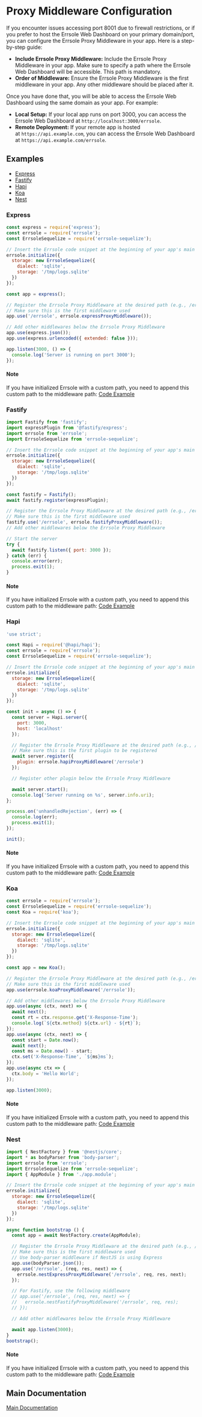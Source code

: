 # Proxy Middleware Configuration

If you encounter issues accessing port 8001 due to firewall restrictions, or if you prefer to host the Errsole Web Dashboard on your primary domain/port, you can configure the Errsole Proxy Middleware in your app. Here is a step-by-step guide:

* **Include Errsole Proxy Middleware:** Include the Errsole Proxy Middleware in your app. Make sure to specify a path where the Errsole Web Dashboard will be accessible. This path is mandatory.
* **Order of Middleware:** Ensure the Errsole Proxy Middleware is the first middleware in your app. Any other middleware should be placed after it.

Once you have done that, you will be able to access the Errsole Web Dashboard using the same domain as your app. For example:

* **Local Setup:** If your local app runs on port 3000, you can access the Errsole Web Dashboard at `http://localhost:3000/errsole`.
* **Remote Deployment:** If your remote app is hosted at `https://api.example.com`, you can access the Errsole Web Dashboard at `https://api.example.com/errsole`.

## Examples

* [Express](#express)
* [Fastify](#fastify)
* [Hapi](#hapi)
* [Koa](#koa)
* [Nest](#nest)

### Express

```javascript
const express = require('express');
const errsole = require('errsole');
const ErrsoleSequelize = require('errsole-sequelize');

// Insert the Errsole code snippet at the beginning of your app's main file
errsole.initialize({
  storage: new ErrsoleSequelize({
    dialect: 'sqlite',
    storage: '/tmp/logs.sqlite'
  })
});

const app = express();

// Register the Errsole Proxy Middleware at the desired path (e.g., /errsole)
// Make sure this is the first middleware used
app.use('/errsole', errsole.expressProxyMiddleware());

// Add other middlewares below the Errsole Proxy Middleware
app.use(express.json());
app.use(express.urlencoded({ extended: false }));

app.listen(3000, () => {
  console.log('Server is running on port 3000');
});
```

#### Note

If you have initialized Errsole with a custom path, you need to append this custom path to the middleware path: [Code Example](/examples/proxy-middleware/express-custom-path.js)

### Fastify

```javascript
import Fastify from 'fastify';
import expressPlugin from '@fastify/express';
import errsole from 'errsole';
import ErrsoleSequelize from 'errsole-sequelize';

// Insert the Errsole code snippet at the beginning of your app's main file
errsole.initialize({
  storage: new ErrsoleSequelize({
    dialect: 'sqlite',
    storage: '/tmp/logs.sqlite'
  })
});

const fastify = Fastify();
await fastify.register(expressPlugin);

// Register the Errsole Proxy Middleware at the desired path (e.g., /errsole)
// Make sure this is the first middleware used
fastify.use('/errsole', errsole.fastifyProxyMiddleware());
// Add other middlewares below the Errsole Proxy Middleware

// Start the server
try {
  await fastify.listen({ port: 3000 });
} catch (err) {
  console.error(err);
  process.exit(1);
}
```

#### Note

If you have initialized Errsole with a custom path, you need to append this custom path to the middleware path: [Code Example](/examples/proxy-middleware/fastify-custom-path.mjs)

### Hapi

```javascript
'use strict';

const Hapi = require('@hapi/hapi');
const errsole = require('errsole');
const ErrsoleSequelize = require('errsole-sequelize');

// Insert the Errsole code snippet at the beginning of your app's main file
errsole.initialize({
  storage: new ErrsoleSequelize({
    dialect: 'sqlite',
    storage: '/tmp/logs.sqlite'
  })
});

const init = async () => {
  const server = Hapi.server({
    port: 3000,
    host: 'localhost'
  });

  // Register the Errsole Proxy Middleware at the desired path (e.g., /errsole)
  // Make sure this is the first plugin to be registered
  await server.register({
    plugin: errsole.hapiProxyMiddleware('/errsole')
  });

  // Register other plugin below the Errsole Proxy Middleware

  await server.start();
  console.log('Server running on %s', server.info.uri);
};

process.on('unhandledRejection', (err) => {
  console.log(err);
  process.exit(1);
});

init();
```

#### Note

If you have initialized Errsole with a custom path, you need to append this custom path to the middleware path: [Code Example](/examples/proxy-middleware/hapi-custom-path.js)

### Koa

```javascript
const errsole = require('errsole');
const ErrsoleSequelize = require('errsole-sequelize');
const Koa = require('koa');

// Insert the Errsole code snippet at the beginning of your app's main file
errsole.initialize({
  storage: new ErrsoleSequelize({
    dialect: 'sqlite',
    storage: '/tmp/logs.sqlite'
  })
});

const app = new Koa();

// Register the Errsole Proxy Middleware at the desired path (e.g., /errsole)
// Make sure this is the first middleware used
app.use(errsole.koaProxyMiddleware('/errsole'));

// Add other middlewares below the Errsole Proxy Middleware
app.use(async (ctx, next) => {
  await next();
  const rt = ctx.response.get('X-Response-Time');
  console.log(`${ctx.method} ${ctx.url} - ${rt}`);
});
app.use(async (ctx, next) => {
  const start = Date.now();
  await next();
  const ms = Date.now() - start;
  ctx.set('X-Response-Time', `${ms}ms`);
});
app.use(async ctx => {
  ctx.body = 'Hello World';
});

app.listen(3000);
```

#### Note

If you have initialized Errsole with a custom path, you need to append this custom path to the middleware path: [Code Example](/examples/proxy-middleware/koa-custom-path.js)

### Nest

```javascript
import { NestFactory } from '@nestjs/core';
import * as bodyParser from 'body-parser';
import errsole from 'errsole';
import ErrsoleSequelize from 'errsole-sequelize';
import { AppModule } from './app.module';

// Insert the Errsole code snippet at the beginning of your app's main file
errsole.initialize({
  storage: new ErrsoleSequelize({
    dialect: 'sqlite',
    storage: '/tmp/logs.sqlite'
  })
});

async function bootstrap () {
  const app = await NestFactory.create(AppModule);

  // Register the Errsole Proxy Middleware at the desired path (e.g., /errsole)
  // Make sure this is the first middleware used
  // Use body-parser middleware if NestJS is using Express
  app.use(bodyParser.json());
  app.use('/errsole', (req, res, next) => {
    errsole.nestExpressProxyMiddleware('/errsole', req, res, next);
  });

  // For Fastify, use the following middleware
  // app.use('/errsole', (req, res, next) => {
  //   errsole.nestFastifyProxyMiddleware('/errsole', req, res);
  // });

  // Add other middlewares below the Errsole Proxy Middleware

  await app.listen(3000);
}
bootstrap();
```

#### Note

If you have initialized Errsole with a custom path, you need to append this custom path to the middleware path: [Code Example](/examples/proxy-middleware/nest-custom-path.ts)

## Main Documentation

[Main Documentation](/README.md)
